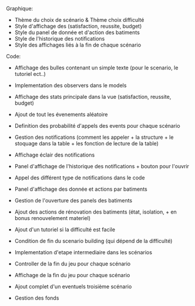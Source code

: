

Graphique:

- Thème du choix de scénario & Thème choix difficulté
- Style d'affichage des (satisfaction, reussite, budget)
- Style du panel de donnée et d'action des batiments
- Style de l'historique des notifications
- Style des affichages liés à la fin de chaque scénario




Code:

- Affichage des bulles contenant un simple texte (pour le scenario, le tutoriel ect..)
- Implementation des observers dans le models
- Affichage des stats principale dans la vue (satisfaction, reussite, budget)


- Ajout de tout les évenements aléatoire
- Definition des probabilité d'appels des events pour chaque scénario


- Gestion des notifications (comment les appeler + la structure + le stoquage dans la table + les fonction de lecture de la table)
- Affichage éclair des notifications
- Panel d'affichage de l'historique des notifications + bouton pour l'ouvrir
- Appel des différent type de notifications dans le code


- Panel d'affichage des donnée et actions par batiments
- Gestion de l'ouverture des panels des batiments
- Ajout des actions de rénovation des batiments (état, isolation, + en bonus renouvelement materiel)


- Ajout d'un tutoriel si la difficulté est facile
- Condition de fin du scenario building (qui dépend de la difficulté)
- Implementation d'etape intermediaire dans les scénarios


- Controller de la fin du jeu pour chaque scénario
- Affichage de la fin du jeu pour chaque scénario


- Ajout complet d'un eventuels troisième scénario
- Gestion des fonds

